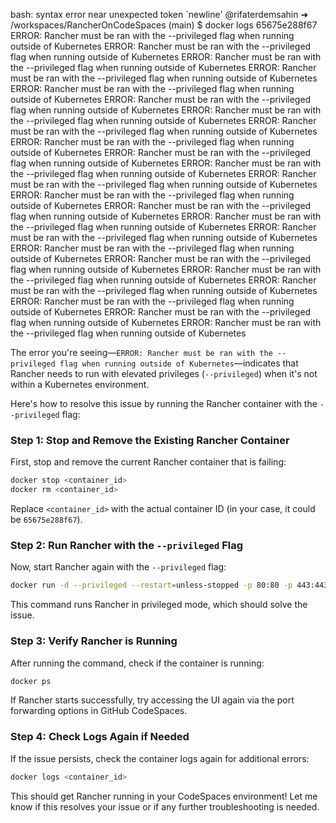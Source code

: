 bash: syntax error near unexpected token `newline'
@rifaterdemsahin ➜ /workspaces/RancherOnCodeSpaces (main) $ docker logs 65675e288f67
ERROR: Rancher must be ran with the --privileged flag when running outside of Kubernetes
ERROR: Rancher must be ran with the --privileged flag when running outside of Kubernetes
ERROR: Rancher must be ran with the --privileged flag when running outside of Kubernetes
ERROR: Rancher must be ran with the --privileged flag when running outside of Kubernetes
ERROR: Rancher must be ran with the --privileged flag when running outside of Kubernetes
ERROR: Rancher must be ran with the --privileged flag when running outside of Kubernetes
ERROR: Rancher must be ran with the --privileged flag when running outside of Kubernetes
ERROR: Rancher must be ran with the --privileged flag when running outside of Kubernetes
ERROR: Rancher must be ran with the --privileged flag when running outside of Kubernetes
ERROR: Rancher must be ran with the --privileged flag when running outside of Kubernetes
ERROR: Rancher must be ran with the --privileged flag when running outside of Kubernetes
ERROR: Rancher must be ran with the --privileged flag when running outside of Kubernetes
ERROR: Rancher must be ran with the --privileged flag when running outside of Kubernetes
ERROR: Rancher must be ran with the --privileged flag when running outside of Kubernetes
ERROR: Rancher must be ran with the --privileged flag when running outside of Kubernetes
ERROR: Rancher must be ran with the --privileged flag when running outside of Kubernetes
ERROR: Rancher must be ran with the --privileged flag when running outside of Kubernetes
ERROR: Rancher must be ran with the --privileged flag when running outside of Kubernetes
ERROR: Rancher must be ran with the --privileged flag when running outside of Kubernetes
ERROR: Rancher must be ran with the --privileged flag when running outside of Kubernetes
ERROR: Rancher must be ran with the --privileged flag when running outside of Kubernetes
ERROR: Rancher must be ran with the --privileged flag when running outside of Kubernetes
ERROR: Rancher must be ran with the --privileged flag when running outside of Kubernetes






The error you're seeing—`ERROR: Rancher must be ran with the --privileged flag when running outside of Kubernetes`—indicates that Rancher needs to run with elevated privileges (`--privileged`) when it's not within a Kubernetes environment.

Here's how to resolve this issue by running the Rancher container with the `--privileged` flag:

### Step 1: Stop and Remove the Existing Rancher Container
First, stop and remove the current Rancher container that is failing:

```bash
docker stop <container_id>
docker rm <container_id>
```

Replace `<container_id>` with the actual container ID (in your case, it could be `65675e288f67`).

### Step 2: Run Rancher with the `--privileged` Flag
Now, start Rancher again with the `--privileged` flag:

```bash
docker run -d --privileged --restart=unless-stopped -p 80:80 -p 443:443 rancher/rancher
```

This command runs Rancher in privileged mode, which should solve the issue.

### Step 3: Verify Rancher is Running
After running the command, check if the container is running:

```bash
docker ps
```

If Rancher starts successfully, try accessing the UI again via the port forwarding options in GitHub CodeSpaces.

### Step 4: Check Logs Again if Needed
If the issue persists, check the container logs again for additional errors:

```bash
docker logs <container_id>
```

This should get Rancher running in your CodeSpaces environment! Let me know if this resolves your issue or if any further troubleshooting is needed.
